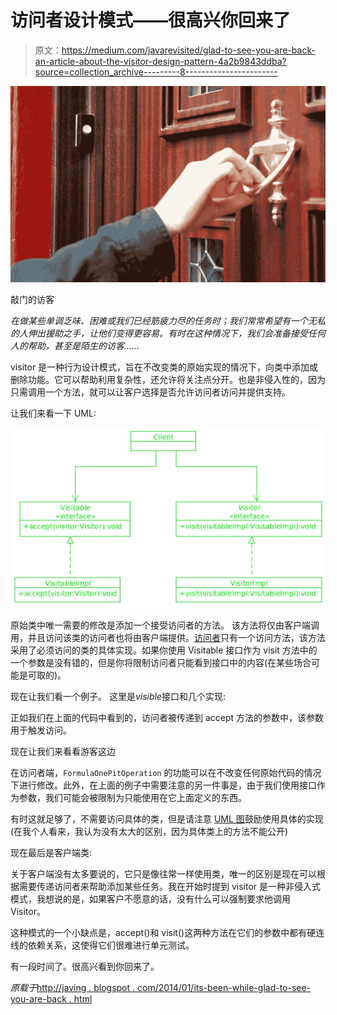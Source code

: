 # 访问者设计模式——很高兴你回来了

> 原文：<https://medium.com/javarevisited/glad-to-see-you-are-back-an-article-about-the-visitor-design-pattern-4a2b9843ddba?source=collection_archive---------8----------------------->

![](img/fdd7946b6721471aa3e87bea858ff794.png)

敲门的访客

*在做某些单调乏味、困难或我们已经筋疲力尽的任务时；我们常常希望有一个无私的人伸出援助之手，让他们变得更容易。有时在这种情况下，我们会准备接受任何人的帮助，甚至是陌生的访客……*

visitor 是一种行为设计模式，旨在不改变类的原始实现的情况下，向类中添加或删除功能。它可以帮助利用复杂性，还允许将关注点分开。也是非侵入性的，因为只需调用一个方法，就可以让客户选择是否允许访问者访问并提供支持。

让我们来看一下 UML:

[![](img/3300239dc5d0d0d3beb34b2870ea3f1c.png)](https://javarevisited.blogspot.com/2018/02/top-5-java-design-pattern-courses-for-developers.html)

原始类中唯一需要的修改是添加一个接受访问者的方法。
该方法将仅由客户端调用，并且访问该类的访问者也将由客户端提供。[访问者](/javarevisited/7-best-online-courses-to-learn-object-oriented-design-pattern-in-java-749b6399af59)只有一个访问方法，该方法采用了必须访问的类的具体实现。如果你使用 Visitable 接口作为 visit 方法中的一个参数是没有错的，但是你将限制访问者只能看到接口中的内容(在某些场合可能是可取的)。

现在让我们看一个例子。
这里是*visible*接口和几个实现:

正如我们在上面的代码中看到的，访问者被传递到 accept 方法的参数中，该参数用于触发访问。

现在让我们来看看游客这边

在访问者端，`FormulaOnePitOperation` 的功能可以在不改变任何原始代码的情况下进行修改。此外，在上面的例子中需要注意的另一件事是，由于我们使用接口作为参数，我们可能会被限制为只能使用在它上面定义的东西。

有时这就足够了，不需要访问具体的类，但是请注意 [UML 图](https://javarevisited.blogspot.com/2017/07/top-5-books-to-learn-uml-unified-modelling-language-java.html)鼓励使用具体的实现(在我个人看来，我认为没有太大的区别，因为具体类上的方法不能公开)

现在最后是客户端类:

关于客户端没有太多要说的，它只是像往常一样使用类，唯一的区别是现在可以根据需要传递访问者来帮助添加某些任务。我在开始时提到 visitor 是一种非侵入式模式，我想说的是，如果客户不愿意的话，没有什么可以强制要求他调用 Visitor。

这种模式的一个小缺点是，accept()和 visit()这两种方法在它们的参数中都有硬连线的依赖关系，这使得它们很难进行单元测试。

有一段时间了。很高兴看到你回来了。

*原载于*[http://javing . blogspot . com/2014/01/its-been-while-glad-to-see-you-are-back . html](http://javing.blogspot.com/2014/01/its-been-while-glad-to-see-you-are-back.html)